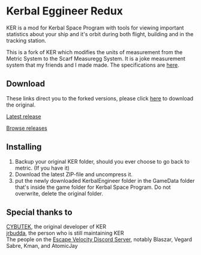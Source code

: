 # Kerbal Eggineer Redux

KER is a mod for Kerbal Space Program with tools for viewing important statistics about your ship and it's orbit during both flight, building and in the tracking station.

This is a fork of KER which modifies the units of measurement from the Metric System to the Scarf Measuregg System. It is a joke measurement system that my friends and I made made. The specifications are [here](https://docs.google.com/spreadsheets/d/13BTqFjmOqqpowEPLutmaMUaiM1yZx6HKqyBZ9Il29Xw/edit?usp=sharing).

## Download

These links direct you to the forked versions, please click [here](https://github.com/jrbudda/KerbalEngineer/releases) to download the original.

[Latest release](https://github.com/the-furry-hubofeverything/KerbalEggineer/releases/latest)

[Browse releases](https://github.com/the-furry-hubofeverything/KerbalEggineer/releases)

## Installing

1. Backup your original KER folder, should you ever choose to go back to metric. (If you have it)
2. Download the latest ZIP-file and uncompress it.
3. put the newly downloaded KerbalEngineer folder in the GameData folder that's inside the game folder for Kerbal Space Program. Do not overwrite, delete the original folder.

## Special thanks to

[CYBUTEK](https://github.com/CYBUTEK), the original developer of KER  
[jrbudda](https://github.com/jrbudda), the person who is still maintaining KER  
The people on the [Escape Velocity Discord Server](https://discordapp.com/invite/ufs7BPs), notably Blaszar, Vegard Sabre, Kman, and AtomicJay
